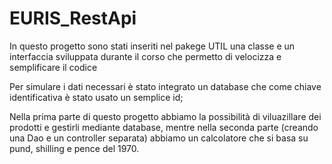 # EURIS_RestApi
In questo progetto sono stati inseriti nel pakege UTIL una classe e un interfaccia sviluppata durante il corso
che permetto di velocizza e semplificare il codice

Per simulare i dati necessari è stato integrato un database che come chiave identificativa è stato usato un semplice id;

Nella prima parte di questo progetto abbiamo la possibilità di viluazillare dei prodotti e gestirli mediante database,
mentre nella seconda parte (creando una Dao e un controller separata) abbiamo un calcolatore che si basa su pund, shilling e pence del 1970.
